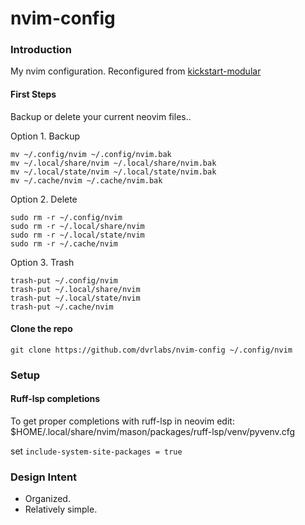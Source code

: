 # nvim-config 

### Introduction

My nvim configuration. 
Reconfigured from [kickstart-modular](https://github.com/dam9000/kickstart-modular.nvim)

#### First Steps

Backup or delete your current neovim files..

Option 1. Backup

```
mv ~/.config/nvim ~/.config/nvim.bak
mv ~/.local/share/nvim ~/.local/share/nvim.bak
mv ~/.local/state/nvim ~/.local/state/nvim.bak
mv ~/.cache/nvim ~/.cache/nvim.bak
```

Option 2. Delete

```
sudo rm -r ~/.config/nvim 
sudo rm -r ~/.local/share/nvim 
sudo rm -r ~/.local/state/nvim 
sudo rm -r ~/.cache/nvim 
```

Option 3. Trash

```
trash-put ~/.config/nvim 
trash-put ~/.local/share/nvim 
trash-put ~/.local/state/nvim 
trash-put ~/.cache/nvim 
```

#### Clone the repo

```
git clone https://github.com/dvrlabs/nvim-config ~/.config/nvim
```

### Setup

#### Ruff-lsp completions

To get proper completions with ruff-lsp in neovim
edit: $HOME/.local/share/nvim/mason/packages/ruff-lsp/venv/pyvenv.cfg

set `include-system-site-packages = true`

### Design Intent
- Organized.
- Relatively simple.
